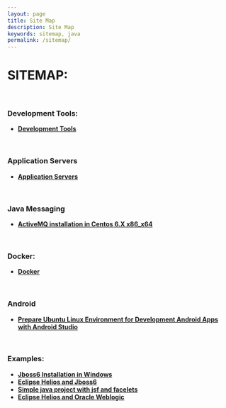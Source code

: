 ```yaml
---
layout: page
title: Site Map
description: Site Map
keywords: sitemap, java
permalink: /sitemap/
---
```


# SITEMAP:

<br/>

### Development Tools:

<ul>
    <li><strong><a href="/devtools/">Development Tools</a></strong></li>
</ul>

<br/>

### Application Servers

<ul>
    <li><strong><a href="/appserv/">Application Servers</a></strong></li>
</ul>

<br/>

### Java Messaging

<ul>
    <li><strong><a href="/java_basics/setup/activemq/centos/6/x86_x64/">ActiveMQ installation in Centos 6.X x86_x64</a></strong></li>
</ul>

<br/>

### Docker:

<ul>
    <li><strong><a href="/docker/">Docker</a></strong></li>
</ul>

<br/>

### Android

<ul>
    <li><strong><a href="/java_basics/android/installation/">Prepare Ubuntu Linux Environment for Development Android Apps with Android Studio</a></strong></li>
</ul>

<br/>

### Examples:

<ul>
    <li><strong><a href="/examples/jboss-installation-in-windows/">Jboss6 Installation in Windows</a></strong>  </li>
    <li><strong><a href="/examples/eclipse_helios_and_jboss6/">Eclipse Helios and Jboss6</a></strong></li>
    <li><strong><a href="/examples/simple_java_project_with_jsf_and_facelets/">Simple java project with jsf and facelets</a></strong></li>
    <li><strong><a href="/examples/eclipse_helios_and_weblogic/">Eclipse Helios and Oracle Weblogic</a></strong></li>
</ul>
